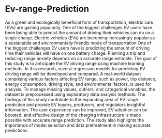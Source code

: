 # Ev-range-Prediction
As a green and ecologically beneficial form of transportation, electric cars (EVs) are gaining popularity. One of the biggest challenges EV users have been being able to predict the amount of driving their vehicles can do on a single charge. Electric vehicles (EVs) are becoming increasingly popular as a sustainable and environmentally friendly mode of transportation One of the biggest challenges EV users have is predicting the amount of driving time their vehicles will have on one battery charge. Planning a trip and reducing range anxiety depends on an accurate range estimate. The goal of this study is to anticipate the EV driving range using machine learning methods. In this research, several regression models for predicting EV driving range will be developed and compared. A real-world dataset comprising various factors affecting EV range, such as power, trip distance, energy consumption, driving style, and environmental factors, is used for analysis. To manage missing values, outliers, and categorical variables, the dataset is preprocessed using exploratory data analysis methods. The findings of this study contribute to the expanding area of EV range prediction and provide EV buyers, producers, and regulators insightful information. The user experience can be improved, EV adoption can be boosted, and effective design of the charging infrastructure is made possible with accurate range prediction. The study also highlights the importance of model selection and data pretreatment in making accurate predictions.
